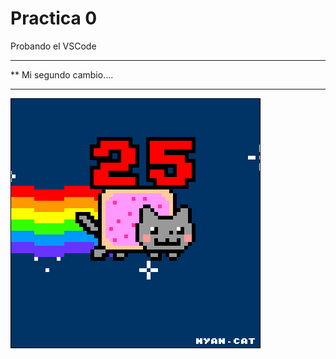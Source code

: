 # Practica 0

Probando el VSCode

***********************
**  Mi segundo cambio....
*************************


![](Ejercicio2-img1.gif)